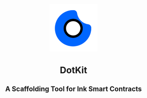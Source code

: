 <div align="center">
  <img src="assets/dotkit_logo_no_bg.png" alt="dotkit logo" height="150px"/>
  <h1>DotKit</h1>
  <h2>A Scaffolding Tool for Ink Smart Contracts</h2>
</div>
